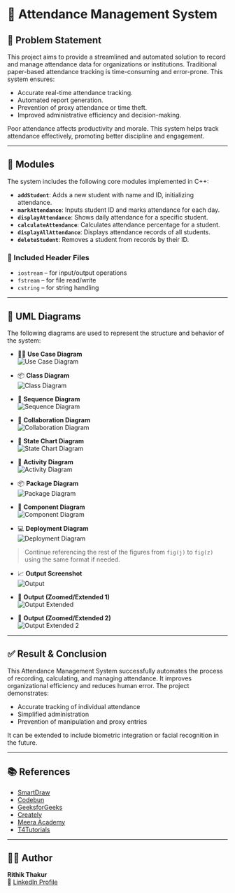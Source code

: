 # 📘 Attendance Management System

## 📌 Problem Statement

This project aims to provide a streamlined and automated solution to record and manage attendance data for organizations or institutions. Traditional paper-based attendance tracking is time-consuming and error-prone. This system ensures:

- Accurate real-time attendance tracking.
- Automated report generation.
- Prevention of proxy attendance or time theft.
- Improved administrative efficiency and decision-making.

Poor attendance affects productivity and morale. This system helps track attendance effectively, promoting better discipline and engagement.

---

## 🔧 Modules

The system includes the following core modules implemented in C++:

- **`addStudent`**: Adds a new student with name and ID, initializing attendance.
- **`markAttendance`**: Inputs student ID and marks attendance for each day.
- **`displayAttendance`**: Shows daily attendance for a specific student.
- **`calculateAttendance`**: Calculates attendance percentage for a student.
- **`displayAllAttendance`**: Displays attendance records of all students.
- **`deleteStudent`**: Removes a student from records by their ID.

### 📁 Included Header Files

- `iostream` – for input/output operations
- `fstream` – for file read/write
- `cstring` – for string handling

---

## 🧩 UML Diagrams

The following diagrams are used to represent the structure and behavior of the system:

- 🧑‍💼 **Use Case Diagram**  
  ![Use Case Diagram](doc/fig(a).png)

- 📦 **Class Diagram**  
  ![Class Diagram](doc/fig(b).png)

- 🔄 **Sequence Diagram**  
  ![Sequence Diagram](doc/fig(c).png)

- 🤝 **Collaboration Diagram**  
  ![Collaboration Diagram](doc/fig(d).png)

- 🔁 **State Chart Diagram**  
  ![State Chart Diagram](doc/fig(e).png)

- 🧠 **Activity Diagram**  
  ![Activity Diagram](doc/fig(f).png)

- 📦 **Package Diagram**  
  ![Package Diagram](doc/fig(g).png)

- 🧩 **Component Diagram**  
  ![Component Diagram](doc/fig(h).png)

- 💻 **Deployment Diagram**  
  ![Deployment Diagram](doc/fig(i).png)

> Continue referencing the rest of the figures from `fig(j)` to `fig(z)` using the same format if needed.

- 📈 **Output Screenshot**  
  ![Output](doc/fig(z).png)

- 🧪 **Output (Zoomed/Extended 1)**  
  ![Output Extended](doc/fig(zi).png)

- 🧪 **Output (Zoomed/Extended 2)**  
  ![Output Extended 2](doc/fig(zii).png)

---

## ✅ Result & Conclusion

This Attendance Management System successfully automates the process of recording, calculating, and managing attendance. It improves organizational efficiency and reduces human error. The project demonstrates:

- Accurate tracking of individual attendance
- Simplified administration
- Prevention of manipulation and proxy entries

It can be extended to include biometric integration or facial recognition in the future.

---

## 📚 References

- [SmartDraw](https://cloud.smartdraw.com)
- [Codebun](https://codebun.com)
- [GeeksforGeeks](https://www.geeksforgeeks.org)
- [Creately](https://creately.com)
- [Meera Academy](https://meeraacademy.com)
- [T4Tutorials](https://t4tutorials.com)

---

## 👨‍💻 Author

**Rithik Thakur**  
🔗 [LinkedIn Profile](https://www.linkedin.com/in/rithik-thakur-ba954924b)
